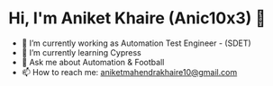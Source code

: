 # Hi, I'm Aniket Khaire (Anic10x3) 👋
- 🔭 I’m currently working as Automation Test Engineer - (SDET)
- 🌱 I’m currently learning Cypress
- 💬 Ask me about Automation & Football
- 📫 How to reach me: aniketmahendrakhaire10@gmail.com
<!--
**Anic10x3/Anic10x3** is a ✨ _special_ ✨ repository because its `README.md` (this file) appears on your GitHub profile.

Here are some ideas to get you started:

- 🔭 I’m currently working as Automation Test Engineer - (SDET)
- 🌱 I’m currently learning Cypress
- 💬 Ask me about Automation & Football
- 📫 How to reach me: aniketmahendrakhaire10@gmail.com
-->
